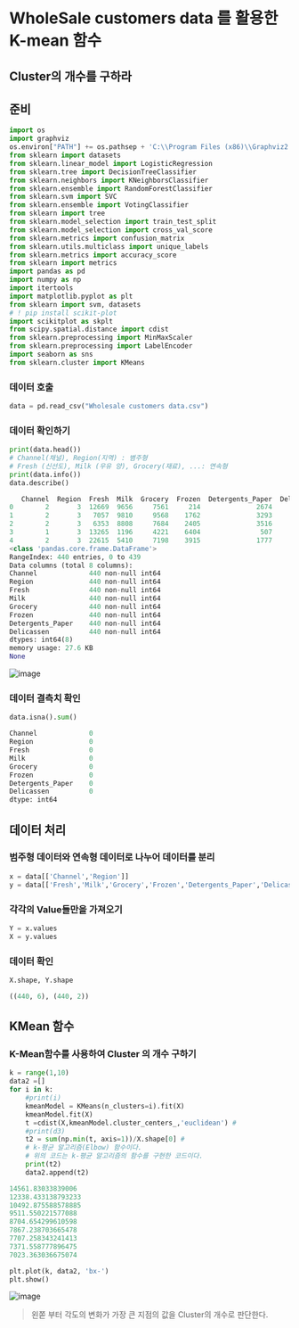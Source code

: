 # WholeSale customers data 를 활용한 K-mean 함수

## Cluster의 개수를 구하라

## 준비

```python
import os
import graphviz
os.environ["PATH"] += os.pathsep + 'C:\\Program Files (x86)\\Graphviz2.38\\bin'
from sklearn import datasets
from sklearn.linear_model import LogisticRegression
from sklearn.tree import DecisionTreeClassifier
from sklearn.neighbors import KNeighborsClassifier
from sklearn.ensemble import RandomForestClassifier
from sklearn.svm import SVC
from sklearn.ensemble import VotingClassifier
from sklearn import tree
from sklearn.model_selection import train_test_split
from sklearn.model_selection import cross_val_score
from sklearn.metrics import confusion_matrix
from sklearn.utils.multiclass import unique_labels
from sklearn.metrics import accuracy_score
from sklearn import metrics
import pandas as pd
import numpy as np
import itertools 
import matplotlib.pyplot as plt 
from sklearn import svm, datasets 
# ! pip install scikit-plot
import scikitplot as skplt
from scipy.spatial.distance import cdist
from sklearn.preprocessing import MinMaxScaler
from sklearn.preprocessing import LabelEncoder
import seaborn as sns
from sklearn.cluster import KMeans
```

### 데이터 호출

```python
data = pd.read_csv("Wholesale customers data.csv")
```

### 데이터 확인하기

```python
print(data.head())
# Channel(채널), Region(지역) : 볌주형
# Fresh (신선도), Milk (우유 양), Grocery(재료), ...: 연속형
print(data.info())
data.describe()
```

```python
   Channel  Region  Fresh  Milk  Grocery  Frozen  Detergents_Paper  Delicassen
0        2       3  12669  9656     7561     214              2674        1338
1        2       3   7057  9810     9568    1762              3293        1776
2        2       3   6353  8808     7684    2405              3516        7844
3        1       3  13265  1196     4221    6404               507        1788
4        2       3  22615  5410     7198    3915              1777        5185
<class 'pandas.core.frame.DataFrame'>
RangeIndex: 440 entries, 0 to 439
Data columns (total 8 columns):
Channel             440 non-null int64
Region              440 non-null int64
Fresh               440 non-null int64
Milk                440 non-null int64
Grocery             440 non-null int64
Frozen              440 non-null int64
Detergents_Paper    440 non-null int64
Delicassen          440 non-null int64
dtypes: int64(8)
memory usage: 27.6 KB
None
```

![image](https://user-images.githubusercontent.com/46669551/55717724-e8ad9500-5a34-11e9-8a19-e59694613ba8.png)

### 데이터 결측치 확인

```python
data.isna().sum()
```

```python
Channel             0
Region              0
Fresh               0
Milk                0
Grocery             0
Frozen              0
Detergents_Paper    0
Delicassen          0
dtype: int64
```

## 데이터 처리

### 범주형 데이터와 연속형 데이터로 나누어 데이터를 분리

```python
x = data[['Channel','Region']]
y = data[['Fresh','Milk','Grocery','Frozen','Detergents_Paper','Delicassen']]
```

### 각각의 Value들만을 가져오기

```python
Y = x.values
X = y.values
```

### 데이터 확인

```python
X.shape, Y.shape
```

```python
((440, 6), (440, 2))
```

## KMean 함수

### K-Mean함수를 사용하여 Cluster 의 개수 구하기

```python
k = range(1,10)
data2 =[]
for i in k:
    #print(i)
    kmeanModel = KMeans(n_clusters=i).fit(X)
    kmeanModel.fit(X)
    t =cdist(X,kmeanModel.cluster_centers_,'euclidean') #
    #print(d3)
    t2 = sum(np.min(t, axis=1))/X.shape[0] #
    # k-평균 알고리즘(Elbow) 함수이다. 
    # 위의 코드는 k-평균 알고리즘의 함수를 구현한 코드이다.
    print(t2)
    data2.append(t2)
```

```python
14561.83033839006
12338.433138793233
10492.875588578885
9511.550221577088
8704.654299610598
7867.238703665478
7707.258343241413
7371.558777896475
7023.363036675074
```

```python
plt.plot(k, data2, 'bx-')
plt.show() 
```

![image](https://user-images.githubusercontent.com/46669551/55718278-527a6e80-5a36-11e9-9ce8-61f06b54d31a.png)

> 왼쫃 부터 각도의 변화가 가장 큰 지점의 값을 Cluster의 개수로 판단한다.